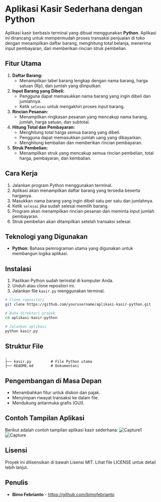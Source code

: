 # Aplikasi Kasir Sederhana dengan Python

Aplikasi kasir berbasis terminal yang dibuat menggunakan **Python**. Aplikasi ini dirancang untuk mempermudah proses transaksi penjualan di toko dengan menampilkan daftar barang, menghitung total belanja, menerima input pembayaran, dan memberikan rincian struk pembelian.

## Fitur Utama
1. **Daftar Barang:**
   - Menampilkan tabel barang lengkap dengan nama barang, harga satuan (Rp), dan jumlah yang diinputkan.
2. **Input Barang yang Dibeli:**
   - Pengguna dapat memasukkan nama barang yang ingin dibeli dan jumlahnya.
   - Ketik `selesai` untuk mengakhiri proses input barang.
3. **Rincian Pesanan:**
   - Menampilkan ringkasan pesanan yang mencakup nama barang, jumlah, harga satuan, dan subtotal.
4. **Hitung Total dan Pembayaran:**
   - Menghitung total harga semua barang yang dibeli.
   - Pengguna dapat memasukkan jumlah uang yang dibayarkan.
   - Menghitung kembalian dan memberikan rincian pembayaran.
5. **Struk Pembelian:**
   - Menampilkan struk yang mencakup semua rincian pembelian, total harga, pembayaran, dan kembalian.

## Cara Kerja
1. Jalankan program Python menggunakan terminal.
2. Aplikasi akan menampilkan daftar barang yang tersedia beserta harganya.
3. Masukkan nama barang yang ingin dibeli satu per satu dan jumlahnya.
4. Ketik `selesai` jika sudah selesai memilih barang.
5. Program akan menampilkan rincian pesanan dan meminta input jumlah pembayaran.
6. Struk pembelian akan ditampilkan setelah transaksi selesai.

## Teknologi yang Digunakan
- **Python**: Bahasa pemrograman utama yang digunakan untuk membangun logika aplikasi.

## Instalasi
1. Pastikan Python sudah terinstal di komputer Anda.
2. Unduh atau clone repositori ini.
3. Jalankan file `kasir.py` menggunakan terminal.

```bash
# Clone repositori
git clone https://github.com/yourusername/aplikasi-kasir-python.git

# Buka direktori proyek
cd aplikasi-kasir-python

# Jalankan aplikasi
python kasir.py
```

## Struktur File
```
.
├── kasir.py         # File Python utama
├── README.md        # Dokumentasi
```

## Pengembangan di Masa Depan
- Menambahkan fitur untuk diskon dan pajak.
- Menyimpan riwayat transaksi ke dalam file.
- Mendukung antarmuka grafis (GUI).

## Contoh Tampilan Aplikasi

Berikut adalah contoh tampilan aplikasi kasir sederhana:
![Capture1](https://github.com/user-attachments/assets/7c079962-20a8-468c-babe-e2a37edaf615)
![Capture](https://github.com/user-attachments/assets/240289ec-e5e5-46a4-8740-4bc490803b44)

## Lisensi
Proyek ini dilisensikan di bawah Lisensi MIT. Lihat file LICENSE untuk detail lebih lanjut.

## Penulis
- **Bimo Febrianto** - https://github.com/bimofebrianto
